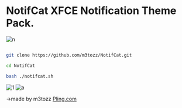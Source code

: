 # NotifCat XFCE Notification Theme Pack.


![n](https://user-images.githubusercontent.com/79897762/235468495-fda40073-cb0d-4f6c-95bc-b20921edfba0.png)

```bash

git clone https://github.com/m3tozz/NotifCat.git 
```
```bash
cd NotifCat 
```
```bash
bash ./notifcat.sh
```
![1](https://user-images.githubusercontent.com/79897762/235989595-3f791615-6882-4c24-ae52-e9da906d0a80.png)
![a](https://user-images.githubusercontent.com/79897762/235471983-c7ad69a0-576a-471e-95e7-034ac9336824.png)

→made by m3tozz                    <a href="https://www.pling.com/p/2030201/">Pling.com</a>               
